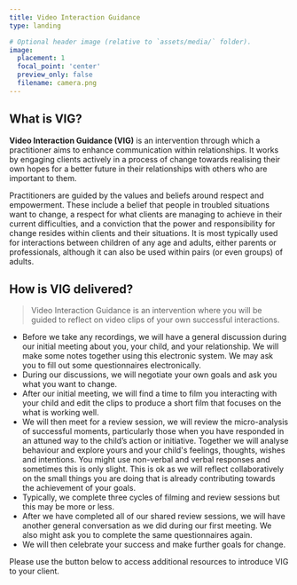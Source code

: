 ```yaml
---
title: Video Interaction Guidance
type: landing

# Optional header image (relative to `assets/media/` folder).
image:
  placement: 1
  focal_point: 'center'
  preview_only: false
  filename: camera.png
---
```


## What is VIG?

**Video Interaction Guidance (VIG)** is an intervention through which a practitioner aims to enhance communication within relationships. It works by engaging clients actively in a process of change towards realising their own hopes for a better future in their relationships with others who are important to them.

Practitioners are guided by the values and beliefs around respect and empowerment. These include a belief that people in troubled situations want to change, a respect for what clients are managing to achieve in their current difficulties, and a conviction that the power and responsibility for change resides within clients and their situations. It is most typically used for interactions between children of any age and adults, either parents or professionals, although it can also be used within pairs (or even groups) of adults.

## How is VIG delivered?

>Video Interaction Guidance is an intervention where you will be guided to reflect on video clips of your own successful interactions.

- Before we take any recordings, we will have a general discussion during our initial meeting about you, your child, and your relationship. We will make some notes together using this electronic system. We may ask you to fill out some questionnaires electronically.
- During our discussions, we will negotiate your own goals and ask you what you want to change.
- After our initial meeting, we will find a time to film you interacting with your child and edit the clips to produce a short film that focuses on the what is working well.
- We will then meet for a review session, we will review the micro-analysis of successful moments, particularly those when you have responded in an attuned way to the child’s action or initiative. Together we will analyse behaviour and explore yours and your child's feelings, thoughts, wishes and intentions. You might use non-verbal and verbal responses and sometimes this is only slight. This is ok as we will reflect collaboratively on the small things you are doing that is already contributing towards the achievement of your goals.
- Typically, we complete three cycles of filming and review sessions but this may be more or less.
- After we have completed all of our shared review sessions, we will have another general conversation as we did during our first meeting. We also might ask you to complete the same questionnaires again.
- We will then celebrate your success and make further goals for change.

Please use the button below to access additional resources to introduce VIG to your client.
